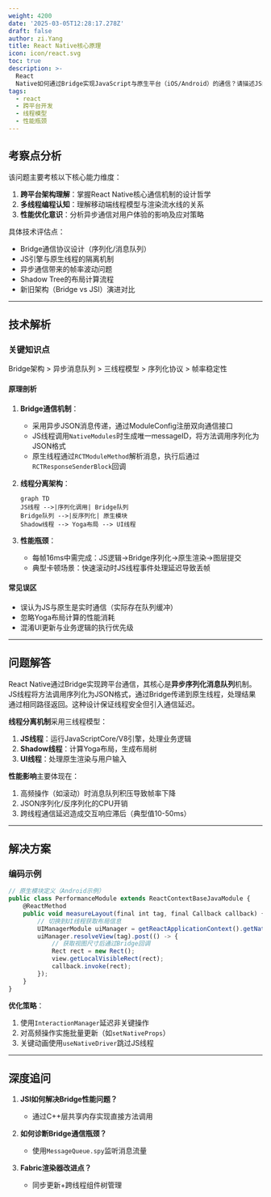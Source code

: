 ```yaml
---
weight: 4200
date: '2025-03-05T12:28:17.278Z'
draft: false
author: zi.Yang
title: React Native核心原理
icon: icon/react.svg
toc: true
description: >-
  React
  Native如何通过Bridge实现JavaScript与原生平台（iOS/Android）的通信？请描述JS线程与UI线程的分离机制及其对性能的影响（如异步通信延迟）？
tags:
  - react
  - 跨平台开发
  - 线程模型
  - 性能瓶颈
---
```


## 考察点分析

该问题主要考核以下核心能力维度：

1. **跨平台架构理解**：掌握React Native核心通信机制的设计哲学
2. **多线程编程认知**：理解移动端线程模型与渲染流水线的关系
3. **性能优化意识**：分析异步通信对用户体验的影响及应对策略

具体技术评估点：

- Bridge通信协议设计（序列化/消息队列）
- JS引擎与原生线程的隔离机制
- 异步通信带来的帧率波动问题
- Shadow Tree的布局计算流程
- 新旧架构（Bridge vs JSI）演进对比

---

## 技术解析

### 关键知识点

Bridge架构 > 异步消息队列 > 三线程模型 > 序列化协议 > 帧率稳定性

#### 原理剖析

1. **Bridge通信机制**：
   - 采用异步JSON消息传递，通过ModuleConfig注册双向通信接口
   - JS线程调用`NativeModules`时生成唯一messageID，将方法调用序列化为JSON格式
   - 原生线程通过`RCTModuleMethod`解析消息，执行后通过`RCTResponseSenderBlock`回调

2. **线程分离架构**：

   ```mermaid
   graph TD
   JS线程 -->|序列化调用| Bridge队列
   Bridge队列 -->|反序列化| 原生模块
   Shadow线程 --> Yoga布局 --> UI线程
   ```

3. **性能瓶颈**：
   - 每帧16ms中需完成：JS逻辑→Bridge序列化→原生渲染→图层提交
   - 典型卡顿场景：快速滚动时JS线程事件处理延迟导致丢帧

#### 常见误区

- 误认为JS与原生是实时通信（实际存在队列缓冲）
- 忽略Yoga布局计算的性能消耗
- 混淆UI更新与业务逻辑的执行优先级

---

## 问题解答

React Native通过Bridge实现跨平台通信，其核心是**异步序列化消息队列**机制。JS线程将方法调用序列化为JSON格式，通过Bridge传递到原生线程，处理结果通过相同路径返回。这种设计保证线程安全但引入通信延迟。

**线程分离机制**采用三线程模型：

1. **JS线程**：运行JavaScriptCore/V8引擎，处理业务逻辑
2. **Shadow线程**：计算Yoga布局，生成布局树
3. **UI线程**：处理原生渲染与用户输入

**性能影响**主要体现在：

1. 高频操作（如滚动）时消息队列积压导致帧率下降
2. JSON序列化/反序列化的CPU开销
3. 跨线程通信延迟造成交互响应滞后（典型值10-50ms）

---

## 解决方案

### 编码示例

```javascript
// 原生模块定义（Android示例）
public class PerformanceModule extends ReactContextBaseJavaModule {
    @ReactMethod
    public void measureLayout(final int tag, final Callback callback) {
        // 切换到UI线程获取布局信息
        UIManagerModule uiManager = getReactApplicationContext().getNativeModule(UIManagerModule.class);
        uiManager.resolveView(tag).post(() -> {
            // 获取视图尺寸后通过Bridge回调
            Rect rect = new Rect();
            view.getLocalVisibleRect(rect);
            callback.invoke(rect);
        });
    }
}
```

**优化策略**：

1. 使用`InteractionManager`延迟非关键操作
2. 对高频操作实施批量更新（如`setNativeProps`）
3. 关键动画使用`useNativeDriver`跳过JS线程

---

## 深度追问

1. **JSI如何解决Bridge性能问题？**
   - 通过C++层共享内存实现直接方法调用

2. **如何诊断Bridge通信瓶颈？**
   - 使用`MessageQueue.spy`监听消息流量

3. **Fabric渲染器改进点？**
   - 同步更新+跨线程组件树管理
